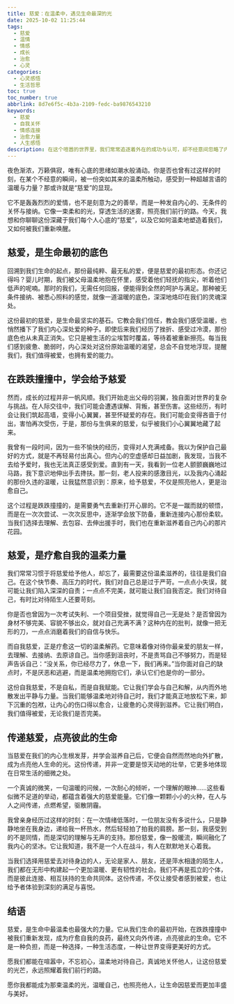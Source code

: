 ```yaml
---
title: 慈爱：在温柔中，遇见生命最深的光
date: 2025-10-02 11:25:44
tags:
  - 慈爱
  - 温情
  - 情感
  - 成长
  - 治愈
  - 心灵
categories:
  - 心灵感悟
  - 生活哲思
toc: true
toc_number: true
abbrlink: 8d7e6f5c-4b3a-2109-fedc-ba9876543210
keywords:
  - 慈爱
  - 自我关怀
  - 情感连接
  - 治愈力量
  - 人生感悟
description: 在这个喧嚣的世界里，我们常常追逐着外在的成功与认可，却不经意间忽略了内心深处那份最柔软、最强大的力量——慈爱。它不是遥不可及的宏大命题，而是渗透在日常点滴中的温柔光芒，是滋养我们生命、连接彼此心灵的无形纽带。今天，我想与你一同探寻这份慈爱的真谛，感受它如何从我们生命最初的底色，逐渐成为疗愈自我、点亮他人的温柔力量。
---
```


夜色渐浓，万籁俱寂，唯有心底的思绪如潮水般涌动。你是否也曾有过这样的时刻，在某个不经意的瞬间，被一份突如其来的温柔所触动，感受到一种超越言语的温暖与力量？那或许就是“慈爱”的显现。

它不是轰轰烈烈的爱情，也不是刻意为之的善举，而是一种发自内心的、无条件的关怀与接纳。它像一束柔和的光，穿透生活的迷雾，照亮我们前行的路。今天，我想和你聊聊这份深藏于我们每个人心底的“慈爱”，以及它如何温柔地塑造着我们，又如何被我们重新唤醒。

## 慈爱，是生命最初的底色

回溯到我们生命的起点，那份最纯粹、最无私的爱，便是慈爱的最初形态。你还记得吗？婴儿时期，我们被父母温柔地抱在怀里，感受着他们轻抚的指尖，听着他们低声的呢喃。那时的我们，无需任何回报，便能得到全然的呵护与满足。那种被无条件接纳、被悉心照料的感觉，就像一道温暖的底色，深深地烙印在我们的灵魂深处。

这份最初的慈爱，是生命最坚实的基石。它教会我们信任，教会我们感受温暖，也悄然播下了我们内心深处爱的种子。即使后来我们经历了挫折、感受过冷漠，那份底色也从未真正消失。它只是被生活的尘埃暂时覆盖，等待着被重新擦亮。每当我们感到疲惫、脆弱时，内心深处对这份原始温暖的渴望，总会不自觉地浮现，提醒我们，我们值得被爱，也拥有爱的能力。

## 在跌跌撞撞中，学会给予慈爱

然而，成长的过程并非一帆风顺。我们开始走出父母的羽翼，独自面对世界的复杂与挑战。在人际交往中，我们可能会遭遇误解、背叛，甚至伤害。这些经历，有时会让我们筑起高墙，变得小心翼翼，甚至怀疑爱的存在。我们可能会变得吝啬于付出，害怕再次受伤，于是，那份与生俱来的慈爱，似乎被我们小心翼翼地藏了起来。

我曾有一段时间，因为一些不愉快的经历，变得对人充满戒备。我以为保护自己最好的方式，就是不再轻易付出真心。但内心的空虚感却日益加剧，我发现，当我不去给予爱时，我也无法真正感受到爱。直到有一天，我看到一位老人颤颤巍巍地过马路，我下意识地伸出手去搀扶。那一刻，老人投来的感激目光，以及我内心涌起的那份久违的温暖，让我猛然意识到：原来，给予慈爱，不仅是照亮他人，更是治愈自己。

这个过程是跌跌撞撞的，是需要勇气去重新打开心扉的。它不是一蹴而就的顿悟，而是在一次次尝试、一次次反思中，逐渐学会放下防备，重新连接内心那份柔软。当我们选择去理解、去包容、去伸出援手时，我们也在重新滋养着自己内心的那片花园。

## 慈爱，是疗愈自我的温柔力量

我们常常习惯于将慈爱给予他人，却忘了，最需要这份温柔滋养的，往往是我们自己。在这个快节奏、高压力的时代，我们对自己总是过于严苛。一点点小失误，就可能让我们陷入深深的自责；一点点不完美，就可能让我们自我否定。我们对待自己，有时比对待陌生人还要苛刻。

你是否也曾因为一次考试失利、一个项目受挫，就觉得自己一无是处？是否曾因为身材不够完美、容貌不够出众，就对自己充满不满？这种内在的批判，就像一把无形的刀，一点点消磨着我们的自信与快乐。

而自我慈爱，正是疗愈这一切的温柔解药。它意味着像对待你最亲爱的朋友一样，去理解、去接纳、去原谅自己。当你感到沮丧时，不是责骂自己不够努力，而是轻声告诉自己：“没关系，你已经尽力了，休息一下，我们再来。”当你面对自己的缺点时，不是厌恶和逃避，而是温柔地拥抱它们，承认它们也是你的一部分。

这份自我慈爱，不是自私，而是自我赋能。它让我们学会与自己和解，从内而外地散发出平静与力量。当我们能够温柔地对待自己时，我们才能真正地放松下来，卸下沉重的包袱，让内心的伤口得以愈合，让疲惫的心灵得到滋养。它让我们明白，我们值得被爱，无论我们是否完美。

## 传递慈爱，点亮彼此的生命

当慈爱在我们的内心生根发芽，并学会滋养自己后，它便会自然而然地向外扩散，成为点亮他人生命的光。这份传递，并非一定要是惊天动地的壮举，它更多地体现在日常生活的细微之处。

一个真诚的微笑，一句温暖的问候，一次耐心的倾听，一个理解的眼神……这些看似微不足道的举动，都蕴含着强大的慈爱能量。它们像一颗颗小小的火种，在人与人之间传递，点燃希望，驱散阴霾。

我曾亲身经历过这样的时刻：在一次情绪低落时，一位朋友没有多说什么，只是静静地坐在我身边，递给我一杯热水，然后轻轻拍了拍我的肩膀。那一刻，我感受到的不是同情，而是深切的理解与无声的支持。那份慈爱，像一股暖流，瞬间融化了我内心的坚冰。它让我知道，我不是一个人在战斗，有人在默默地关心着我。

当我们选择用慈爱去对待身边的人，无论是家人、朋友，还是萍水相逢的陌生人，我们都在无形中构建起一个更加温暖、更有韧性的社会。我们不再是孤立的个体，而是彼此连接、相互扶持的生命共同体。这份传递，不仅让接受者感到被爱，也让给予者体验到深刻的满足与喜悦。

## 结语

慈爱，是生命中最温柔也最强大的力量。它从我们生命的最初开始，在跌跌撞撞中被我们重新发现，成为疗愈自我的良药，最终又向外传递，点亮彼此的生命。它不是一种负担，而是一种选择，一种生活态度，一种让世界变得更美好的方式。

愿我们都能在喧嚣中，不忘初心，温柔地对待自己，真诚地关怀他人，让这份慈爱的光芒，永远照耀着我们前行的路。

愿你我都能成为那束温柔的光，温暖自己，也照亮他人，让生命因慈爱而更加丰盛与美好。